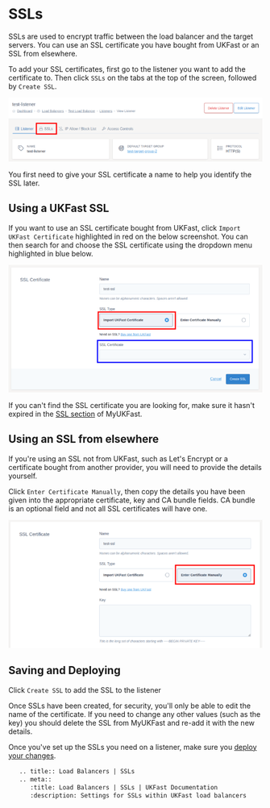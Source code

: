 # SSLs

SSLs are used to encrypt traffic between the load balancer and the target servers. You can use an SSL certificate you have bought from UKFast or an SSL from elsewhere.

To add your SSL certificates, first go to the listener you want to add the certificate to. Then click `SSLs` on the tabs at the top of the screen, followed by `Create SSL`.

![SSLs Tab](../files/ssls_1_small.png)

You first need to give your SSL certificate a name to help you identify the SSL later.

## Using a UKFast SSL

If you want to use an SSL certificate bought from UKFast, click `Import UKFast Certificate` highlighted in red on the below screenshot. You can then search for and choose the SSL certificate using the dropdown menu highlighted in blue below.

![UKFast SSL](../files/ssls_2_small.png)

If you can't find the SSL certificate you are looking for, make sure it hasn't expired in the [SSL section](https://my.ukfast.co.uk/ssl/index.php) of MyUKFast.

## Using an SSL from elsewhere

If you're using an SSL not from UKFast, such as Let's Encrypt or a certificate bought from another provider, you will need to provide the details yourself.

Click `Enter Certificate Manually`, then copy the details you have been given into the appropriate certificate, key and CA bundle fields. CA bundle is an optional field and not all SSL certificates will have one.

![Manual SSL](../files/ssls_3_small.png)

## Saving and Deploying

Click `Create SSL` to add the SSL to the listener

Once SSLs have been created, for security, you'll only be able to edit the name of the certificate. If you need to change any other values (such as the key) you should delete the SSL from MyUKFast and re-add it with the new details.

Once you've set up the SSLs you need on a listener, make sure you [deploy your changes](../deploying-changes.html).

```eval_rst
   .. title:: Load Balancers | SSLs
   .. meta::
      :title: Load Balancers | SSLs | UKFast Documentation
      :description: Settings for SSLs within UKFast load balancers
```